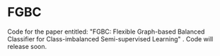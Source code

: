 # FGBC
Code for the paper entitled: "FGBC: Flexible Graph-based Balanced Classifier for Class-imbalanced Semi-supervised Learning" .  Code will release soon.
